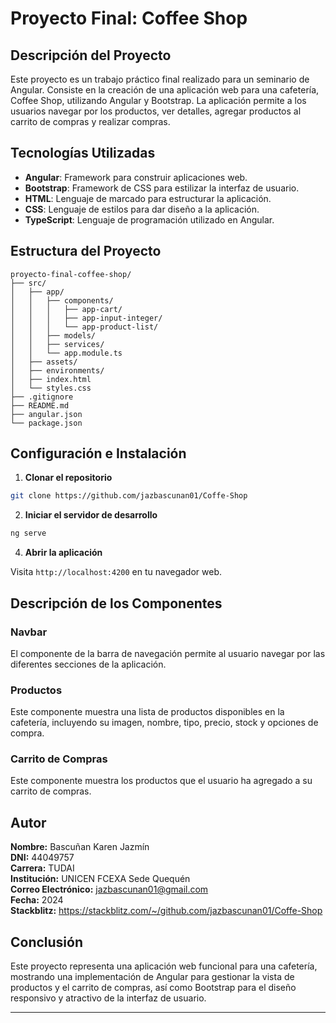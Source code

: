 # Proyecto Final: Coffee Shop

## Descripción del Proyecto

Este proyecto es un trabajo práctico final realizado para un seminario de Angular. Consiste en la creación de una aplicación web para una cafetería, Coffee Shop, utilizando Angular y Bootstrap. La aplicación permite a los usuarios navegar por los productos, ver detalles, agregar productos al carrito de compras y realizar compras.

## Tecnologías Utilizadas

- **Angular**: Framework para construir aplicaciones web.
- **Bootstrap**: Framework de CSS para estilizar la interfaz de usuario.
- **HTML**: Lenguaje de marcado para estructurar la aplicación.
- **CSS**: Lenguaje de estilos para dar diseño a la aplicación.
- **TypeScript**: Lenguaje de programación utilizado en Angular.

## Estructura del Proyecto

```
proyecto-final-coffee-shop/
├── src/
│   ├── app/
│   │   ├── components/
│   │   │   ├── app-cart/
│   │   │   ├── app-input-integer/
│   │   │   └── app-product-list/
│   │   ├── models/
│   │   ├── services/
│   │   └── app.module.ts
│   ├── assets/
│   ├── environments/
│   ├── index.html
│   └── styles.css
├── .gitignore
├── README.md
├── angular.json
└── package.json
```

## Configuración e Instalación

1. **Clonar el repositorio**

```bash
git clone https://github.com/jazbascunan01/Coffe-Shop
```

2. **Iniciar el servidor de desarrollo**

```bash
ng serve
```

4. **Abrir la aplicación**

Visita `http://localhost:4200` en tu navegador web.

## Descripción de los Componentes

### Navbar

El componente de la barra de navegación permite al usuario navegar por las diferentes secciones de la aplicación.


### Productos

Este componente muestra una lista de productos disponibles en la cafetería, incluyendo su imagen, nombre, tipo, precio, stock y opciones de compra.



### Carrito de Compras

Este componente muestra los productos que el usuario ha agregado a su carrito de compras.


## Autor

**Nombre:** Bascuñan Karen Jazmín  
**DNI:** 44049757  
**Carrera:** TUDAI   
**Institución:** UNICEN FCEXA Sede Quequén  
**Correo Electrónico:** jazbascunan01@gmail.com  
**Fecha:** 2024  
**Stackblitz:** https://stackblitz.com/~/github.com/jazbascunan01/Coffe-Shop  

## Conclusión

Este proyecto representa una aplicación web funcional para una cafetería, mostrando una implementación de Angular para gestionar la vista de productos y el carrito de compras, así como Bootstrap para el diseño responsivo y atractivo de la interfaz de usuario. 

---
